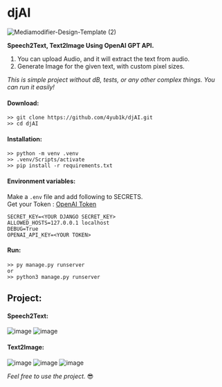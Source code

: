 # djAI
![Mediamodifier-Design-Template (2)](https://user-images.githubusercontent.com/45902447/224530941-a1e0bd24-43ec-4c7c-a9ec-3a08e5844b75.png)

**Speech2Text, Text2Image Using OpenAI GPT API.**

1. You can upload Audio, and it will extract the text from audio.
1. Generate Image for the given text, with custom pixel sizes.

*This is simple project without dB, tests, or any other complex things. You can run it easily!*

#### Download:
```
>> git clone https://github.com/4yub1k/djAI.git
>> cd djAI
```

#### Installation:
```
>> python -m venv .venv
>> .venv/Scripts/activate
>> pip install -r requirements.txt
```

#### Environment variables:
Make a `.env` file and add following to SECRETS.\
Get your Token : [OpenAI Token](https://platform.openai.com/account/api-keys)
```
SECRET_KEY=<YOUR DJANGO SECRET_KEY>
ALLOWED_HOSTS=127.0.0.1 localhost
DEBUG=True
OPENAI_API_KEY=<YOUR TOKEN>
```

#### Run:
```
>> py manage.py runserver
or
>> python3 manage.py runserver
```

## Project:

#### Speech2Text:
![image](https://user-images.githubusercontent.com/45902447/224529443-8f30c882-c49b-4e20-b400-44bb8e691a4e.png)
![image](https://user-images.githubusercontent.com/45902447/224529606-88a27119-1eb9-4c91-bcae-5b2b1fa138cc.png)

#### Text2Image:
![image](https://user-images.githubusercontent.com/45902447/224529627-0cc12bf5-0e18-4151-9244-c84453a1463c.png)
![image](https://user-images.githubusercontent.com/45902447/224529668-ca3a04c5-9a8a-443c-845d-72f579388f29.png)
![image](https://user-images.githubusercontent.com/45902447/224529723-513dd40b-5a73-49fa-9b35-19bc9c54e388.png)

*Feel free to use the project.* 😎
